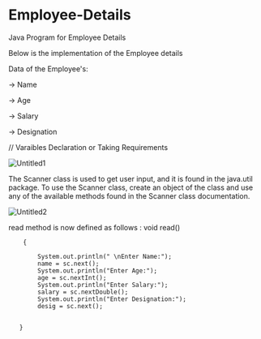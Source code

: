 # Employee-Details
Java Program for Employee Details

Below is the implementation of the Employee details

Data of the Employee's:

  -> Name
  
  -> Age
  
  -> Salary
  
  -> Designation
  
  // Varaibles Declaration or Taking Requirements
  
  ![Untitled1](https://user-images.githubusercontent.com/84003407/118429638-c0062800-b6ef-11eb-80bf-e25c64009a0f.png)

The Scanner class is used to get user input, and it is found in the   java.util    package. To use the Scanner class, create an object of the class and use any of the available methods found in the Scanner class documentation.

![Untitled2](https://user-images.githubusercontent.com/84003407/118430242-4ec77480-b6f1-11eb-8866-1aa208493b8b.png)

read  method is now defined as follows :
                          void read()
      
        {
         
            System.out.println(" \nEnter Name:");
            name = sc.next();
            System.out.println("Enter Age:");
            age = sc.nextInt();
            System.out.println("Enter Salary:");
            salary = sc.nextDouble();
            System.out.println("Enter Designation:");
            desig = sc.next();


       }

